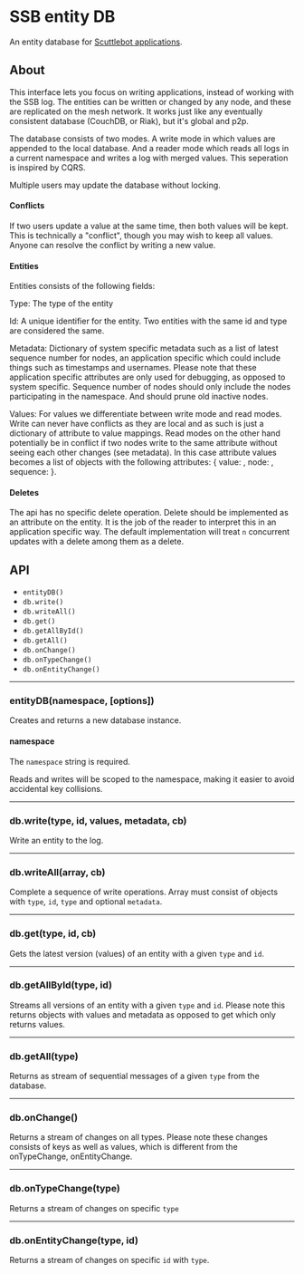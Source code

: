 # SSB entity DB

An entity database for [Scuttlebot applications](https://github.com/ssbc/scuttlebot).

## About

This interface lets you focus on writing applications, instead of
working with the SSB log. The entities can be written or changed by
any node, and these are replicated on the mesh network. It works just
like any eventually consistent database (CouchDB, or Riak), but it's
global and p2p.

The database consists of two modes. A write mode in which values are
appended to the local database. And a reader mode which reads all logs
in a current namespace and writes a log with merged values. This
seperation is inspired by CQRS.

Multiple users may update the database without locking.

#### Conflicts

If two users update a value at the same time, then both values will be kept.
This is technically a "conflict", though you may wish to keep all values.
Anyone can resolve the conflict by writing a new value.

#### Entities

Entities consists of the following fields:

Type: The type of the entity

Id: A unique identifier for the entity. Two entities with the same id
and type are considered the same.

Metadata: Dictionary of system specific metadata such as a list of
latest sequence number for nodes, an application specific which could
include things such as timestamps and usernames. Please note that
these application specific attributes are only used for debugging, as
opposed to system specific. Sequence number of nodes should only
include the nodes participating in the namespace. And should prune
old inactive nodes.

Values: For values we differentiate between write mode and read modes.
Write can never have conflicts as they are local and as such is just a
dictionary of attribute to value mappings. Read modes on the other
hand potentially be in conflict if two nodes write to the same
attribute without seeing each other changes (see metadata). In this
case attribute values becomes a list of objects with the following
attributes: { value: <v1>, node: <nodeid>, sequence: <node-sequence> }.

#### Deletes

The api has no specific delete operation. Delete should be implemented
as an attribute on the entity. It is the job of the reader to
interpret this in an application specific way. The default
implementation will treat `n` concurrent updates with a delete among
them as a delete.

## API

 - `entityDB()`
 - `db.write()`
 - `db.writeAll()`
 - `db.get()`
 - `db.getAllById()`
 - `db.getAll()`
 - `db.onChange()`
 - `db.onTypeChange()`
 - `db.onEntityChange()`

---

### entityDB(namespace, [options])

Creates and returns a new database instance.

#### namespace

The `namespace` string is required.

Reads and writes will be scoped to the namespace, making it easier to
avoid accidental key collisions.

---

### db.write(type, id, values, metadata, cb)

Write an entity to the log.

---

### db.writeAll(array, cb)

Complete a sequence of write operations. Array must consist of objects
with `type`, `id`, `type` and optional `metadata`.

---

### db.get(type, id, cb)

Gets the latest version (values) of an entity with a given `type` and
`id`.

---

### db.getAllById(type, id)

Streams all versions of an entity with a given `type` and `id`. Please note
this returns objects with values and metadata as opposed to get which
only returns values.

---

### db.getAll(type)

Returns as stream of sequential messages of a given `type` from the database.

---

### db.onChange()

Returns a stream of changes on all types. Please note these changes
consists of keys as well as values, which is different from the
onTypeChange, onEntityChange.

---

### db.onTypeChange(type)

Returns a stream of changes on specific `type`

---

### db.onEntityChange(type, id)

Returns a stream of changes on specific `id` with `type`.
